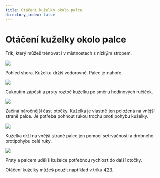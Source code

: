 ```yaml
---
title: Otáčení kuželky okolo palce
directory_index: false
---
```


# Otáčení kuželky okolo palce

Trik, který můžeš trénovat i v místnostech s nízkým stropem.

![](/img/t/tocenia.png)

Pohled shora. Kuželku držíš vodorovně. Palec je nahoře.

![](/img/t/tocenib.png)

Cuknutím zápěstí a prsty roztoč kuželku po směru hodinových ručiček.

![](/img/t/tocenic.png)

Začíná náročnější část otočky. Kuželka je vlastně jen položená na vnější straně palce. Je potřeba pohnout rukou trochu proti pohybu kuželky.

![](/img/t/tocenid.png)

Kuželka drží na vnější straně palce jen pomocí setrvačnosti a drobného protipohybu celé ruky.

![](/img/t/tocenie.png)

Prsty a palcem udělíš kuželce potřebnou rychlost do další otočky.

Otáčení kuželky můžeš použít například v triku [423](/kuzely/3/423.html "Trik se třemi míčky").